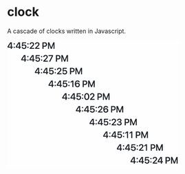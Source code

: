 # clock
A cascade of clocks written in Javascript.

<img src="clock.gif" alt="Clocks demo" width="400">
